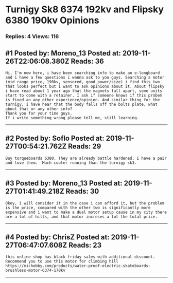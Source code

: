 # Turnigy Sk8 6374 192kv and Flipsky 6380 190kv Opinions

### Replies: 4 Views: 116

## \#1 Posted by: Moreno_13 Posted at: 2019-11-26T22:06:08.380Z Reads: 36

```
Hi, I'm new here, i have been searching info to make an e-longboard and i have a few questions i wanna ask to you guys. Searching a motor (mid range price, 190kv, sensored, good power/size) i find this two that looks perfect but i want to ask opinions about it. About flipsky i have read about 1 year ago that the magnets fall apart, some units start to come with a retainer. I ask if someone knows if this probem is fixed an any other experience/opinion. And similar thing for the turnigy, i have hear that the body falls off the bolts plate, what about that or any other info?
Thank you for your time guys.
If i write something wrong please tell me, still learning.
```

---
## \#2 Posted by: Soflo Posted at: 2019-11-27T00:54:21.762Z Reads: 29

```
Buy torqueboards 6380. They are already battle hardened. I have a pair and love them.  Much cooler running than the turnigy sk3.
```

---
## \#3 Posted by: Moreno_13 Posted at: 2019-11-27T01:41:49.218Z Reads: 30

```
Okey, i will consider it in the case i can afford it, but the problem is the price, compared with the other two is significantly more expensive and i want to make a dual motor setup cause in my city there are a lot of hills, and that motor increses a lot the total price.
```

---
## \#4 Posted by: ChrisZ Posted at: 2019-11-27T06:47:07.608Z Reads: 23

```
this online shop has black friday sales with additional discount. Recommend you to use this motor for climbing hill 
https://michobby.com/products/water-proof-electric-skateboards-brushless-motor-6374-170kv
```

---
